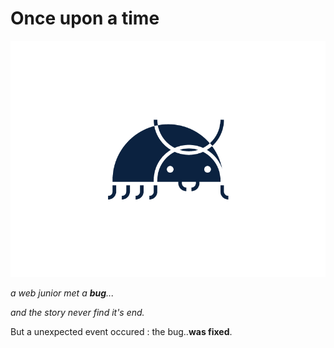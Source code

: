 # **Once upon a time**

![alt text](https://github.com/MikyeRinaldo/Exercice-Cadavre-Exquis-Mikye/blob/master/buug.png)

*a web junior met a **bug**...*

*and the story never find it's end.*

But a unexpected event occured : the bug..**was fixed**.


